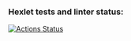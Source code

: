 ### Hexlet tests and linter status:
[![Actions Status](https://github.com/fisner/frontend-project-44/workflows/hexlet-check/badge.svg)](https://github.com/fisner/frontend-project-44/actions)